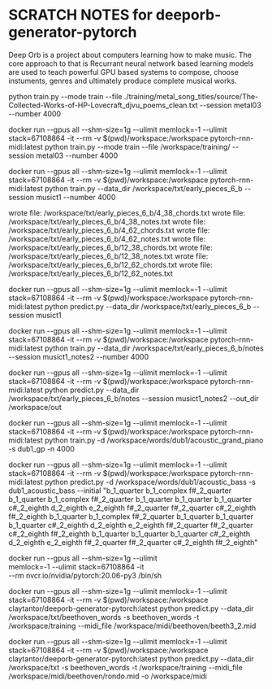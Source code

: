 # SCRATCH NOTES for deeporb-generator-pytorch
Deep Orb is a project about computers learning how to make music. The core approach to that is Recurrant neural network based learning models are used to teach powerful GPU based systems to compose, choose instuments, genres and ultimately produce complete musical works.


python train.py --mode train --file ./training/metal_song_titles/source/The-Collected-Works-of-HP-Lovecraft_djvu_poems_clean.txt --session metal03 --number 4000

docker run --gpus all --shm-size=1g --ulimit memlock=-1 --ulimit stack=67108864 -it --rm -v $(pwd)/workspace:/workspace pytorch-rnn-midi:latest python train.py --mode train --file /workspace/training/ --session metal03 --number 4000


docker run --gpus all --shm-size=1g --ulimit memlock=-1 --ulimit stack=67108864 -it --rm -v $(pwd)/workspace:/workspace pytorch-rnn-midi:latest python train.py --data_dir /workspace/txt/early_pieces_6_b --session musict1 --number 4000


wrote file: /workspace/txt/early_pieces_6_b/4_38_chords.txt
wrote file: /workspace/txt/early_pieces_6_b/4_38_notes.txt
wrote file: /workspace/txt/early_pieces_6_b/4_62_chords.txt
wrote file: /workspace/txt/early_pieces_6_b/4_62_notes.txt
wrote file: /workspace/txt/early_pieces_6_b/12_38_chords.txt
wrote file: /workspace/txt/early_pieces_6_b/12_38_notes.txt
wrote file: /workspace/txt/early_pieces_6_b/12_62_chords.txt
wrote file: /workspace/txt/early_pieces_6_b/12_62_notes.txt


docker run --gpus all --shm-size=1g --ulimit memlock=-1 --ulimit stack=67108864 -it --rm -v $(pwd)/workspace:/workspace pytorch-rnn-midi:latest python predict.py --data_dir /workspace/txt/early_pieces_6_b --session musict1


docker run --gpus all --shm-size=1g --ulimit memlock=-1 --ulimit stack=67108864 -it --rm -v $(pwd)/workspace:/workspace pytorch-rnn-midi:latest python train.py --data_dir /workspace/txt/early_pieces_6_b/notes --session musict1_notes2 --number 4000

docker run --gpus all --shm-size=1g --ulimit memlock=-1 --ulimit stack=67108864 -it --rm -v $(pwd)/workspace:/workspace pytorch-rnn-midi:latest python predict.py --data_dir /workspace/txt/early_pieces_6_b/notes --session musict1_notes2 --out_dir /workspace/out

docker run --gpus all --shm-size=1g --ulimit memlock=-1 --ulimit stack=67108864 -it --rm -v $(pwd)/workspace:/workspace pytorch-rnn-midi:latest python train.py -d /workspace/words/dub1/acoustic_grand_piano -s dub1_gp -n 4000

docker run --gpus all --shm-size=1g --ulimit memlock=-1 --ulimit stack=67108864 -it --rm -v $(pwd)/workspace:/workspace pytorch-rnn-midi:latest python predict.py -d /workspace/words/dub1/acoustic_bass -s dub1_acoustic_bass --initial  "b_1_quarter b_1_complex f#_2_quarter b_1_quarter b_1_complex f#_2_quarter b_1_quarter b_1_quarter b_1_quarter c#_2_eighth d_2_eighth e_2_eighth f#_2_quarter f#_2_quarter c#_2_eighth f#_2_eighth b_1_quarter b_1_complex f#_2_quarter b_1_quarter b_1_quarter b_1_quarter c#_2_eighth d_2_eighth e_2_eighth f#_2_quarter f#_2_quarter c#_2_eighth f#_2_eighth b_1_quarter b_1_quarter b_1_quarter c#_2_eighth d_2_eighth e_2_eighth f#_2_quarter f#_2_quarter c#_2_eighth f#_2_eighth" 

docker run --gpus all --shm-size=1g --ulimit \
  memlock=-1 --ulimit stack=67108864 -it \
  --rm nvcr.io/nvidia/pytorch:20.06-py3 /bin/sh


docker run --gpus all --shm-size=1g --ulimit memlock=-1 --ulimit stack=67108864 -it --rm -v $(pwd)/workspace:/workspace claytantor/deeporb-generator-pytorch:latest python predict.py --data_dir /workspace/txt/beethoven_words -s beethoven_words -t /workspace/training --midi_file /workspace/midi/beethoven/beeth3_2.mid

docker run --gpus all --shm-size=1g --ulimit memlock=-1 --ulimit stack=67108864 -it --rm -v $(pwd)/workspace:/workspace claytantor/deeporb-generator-pytorch:latest python predict.py --data_dir /workspace/txt -s beethoven_words -t /workspace/training --midi_file /workspace/midi/beethoven/rondo.mid -o /workspace/midi